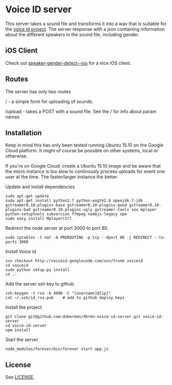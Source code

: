 # Voice ID server
This server takes a sound file and transforms it into a wav that is suitable for the [voice id project](https://code.google.com/archive/p/voiceid/). The server response with a json containing information about the different speakers in the sound file, including gender.

## iOS Client
Check out [speaker-gender-detect--ios](https://github.com/doberman/speaker-gender-detect--ios) for a nice iOS client.

## Routes
The server has only two routes

/  - a simple form for uploading of sounds.

/upload - takes a POST with a sound file. See the / for info about param names


## Installation
Keep in mind this has only been tested running Ubuntu 15.10 on the Google Cloud platform. It might of course be possible on other systems, local or otherwise.

If you're on Google Cloud; create a Ubuntu 15.10 image and be aware that the micro instance is too slow to continously process uploads for event one user at the time. The faster/larger instance the better.

Update and install dependencies

    sudo apt-get update
    sudo apt-get install python2.7 python-wxgtk2.8 openjdk-7-jdk gstreamer0.10-plugins-base gstreamer0.10-plugins-good gstreamer0.10-plugins-bad gstreamer0.10-plugins-ugly gstreamer-tools sox mplayer python-setuptools subversion ffmpeg nodejs-legacy npm
    sudo easy_install MplayerCtrl

Redirect the node server at port 3000 to port 80.

    sudo iptables -t nat -A PREROUTING -p tcp --dport 80 -j REDIRECT --to-ports 3000

Install Voice id

    svn checkout http://voiceid.googlecode.com/svn/trunk voiceid
    cd voiceid
    sudo python setup.py install
    cd ..

Add the server ssh key to github

    ssh-keygen -t rsa -b 4096 -C "[username]@[ip]"
    cat ~/.ssh/id_rsa.pub    # add to github deploy keys

Install the project

    git clone git@github.com:doberman/dbrmn-voice-id-server.git voice-id-server
    cd voice-id-server
    npm install

Start the server

    node_modules/forever/bin/forever start app.js

## License

See [LICENSE](https://github.com/doberman/voice-id-server/blob/master/LICENSE).
